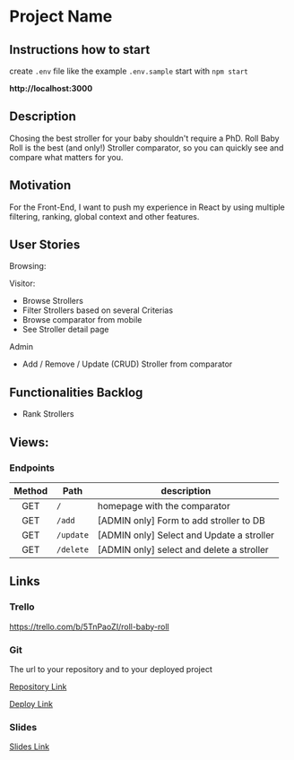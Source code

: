 # Project Name

## Instructions how to start

create `.env` file like the example `.env.sample`
start with `npm start`

**http://localhost:3000**

## Description

Chosing the best stroller for your baby shouldn't require a PhD.
Roll Baby Roll is the best (and only!) Stroller comparator, so you can quickly see and compare what matters for you.

## Motivation

For the Front-End, I want to push my experience in React by using multiple filtering, ranking, global context and other features.

## User Stories

Browsing:

Visitor:
- Browse Strollers
- Filter Strollers based on several Criterias
- Browse comparator from mobile
- See Stroller detail page

Admin
- Add / Remove / Update (CRUD) Stroller from comparator


## Functionalities Backlog

- Rank Strollers


## Views:

### Endpoints

| Method | Path       | description                                            |
| :----: | ---------- | ------------------------------------------------------ |
|  GET   | `/`        | homepage with the comparator         |
|  GET   | `/add`     | [ADMIN only] Form to add stroller to DB                |
|  GET   | `/update`  | [ADMIN only] Select and Update a stroller              |
|  GET   | `/delete`  | [ADMIN only] select and delete a stroller              |

## Links

### Trello

https://trello.com/b/5TnPaoZI/roll-baby-roll

### Git

The url to your repository and to your deployed project

[Repository Link](https://github.com/Thibault-d/RollBabyRoll-Front/)

[Deploy Link](http://heroku.com/)

### Slides

[Slides Link](http://slides.com/)
